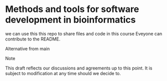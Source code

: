 # Methods and tools for software development in bioinformatics
we can use this this repo to share files and code in this course 
Eveyone can contribute to the README.

Alternative from main

> [!NOTE]
> This draft reflects our discussions and agreements up to this point. It is subject to modification at any time should we decide to.



